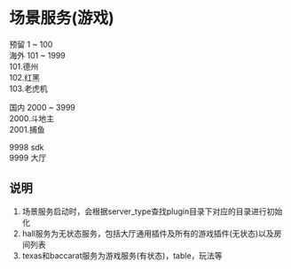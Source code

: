 # 场景服务(游戏)
预留 1 ~ 100  
海外 101 ~ 1999  
101.德州  
102.红黑  
103.老虎机  

国内 2000 ~ 3999  
2000.斗地主  
2001.捕鱼  

9998 sdk  
9999 大厅  

## 说明
1. 场景服务启动时，会根据server_type查找plugin目录下对应的目录进行初始化  
2. hall服务为无状态服务，包括大厅通用插件及所有的游戏插件(无状态)以及房间列表  
3. texas和baccarat服务为游戏服务(有状态)，table，玩法等
  

